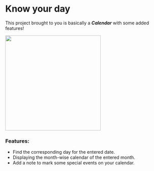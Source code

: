 # **Know your day**

This project brought to you is basically a ***Calendar*** with some added features!

<img src="https://user-images.githubusercontent.com/121101960/233386648-ad222cfb-8c4e-4efe-9535-545afa6e8f9f.gif" width="300" height="300" />

### Features:
* Find the corresponding day for the entered date.
* Displaying the month-wise calendar of the entered month.
* Add a note to mark some special events on your calendar.
